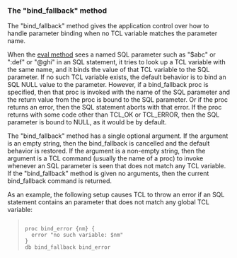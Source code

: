 ### The "bind\_fallback" method


The "bind\_fallback" method gives the application control over how to
handle parameter binding when no TCL variable matches the parameter name.

When the [eval method](#eval) sees a named SQL
parameter such as "$abc" or ":def" or "@ghi" in an SQL statement, it tries
to look up a TCL variable with the same name, and it binds the value
of that TCL variable to the SQL parameter. If no such TCL variable exists,
the default behavior is to bind an SQL NULL value to the parameter. However,
if a bind\_fallback proc is specified, then that proc is invoked with the
name of the SQL parameter and the return value from the proc is bound to
the SQL parameter. Or if the proc returns an error, then the SQL statement
aborts with that error. If the proc returns with some code other than
TCL\_OK or TCL\_ERROR, then the SQL parameter is bound to NULL, as it would
be by default.

The "bind\_fallback" method has a single optional argument. If the argument
is an empty string, then the bind\_fallback is cancelled and the default behavior
is restored. If the argument is a non\-empty string, then the argument is a
TCL command (usually the name of a proc) to invoke whenever an SQL parameter
is seen that does not match any TCL variable. If the "bind\_fallback" method
is given no arguments, then the current bind\_fallback command is returned.

As an example, the following setup causes TCL to throw an error if
an SQL statement contains an parameter that does not match any global
TCL variable:


> ```
> 
> proc bind_error {nm} {
>   error "no such variable: $nm"
> }
> db bind_fallback bind_error
> 
> ```



